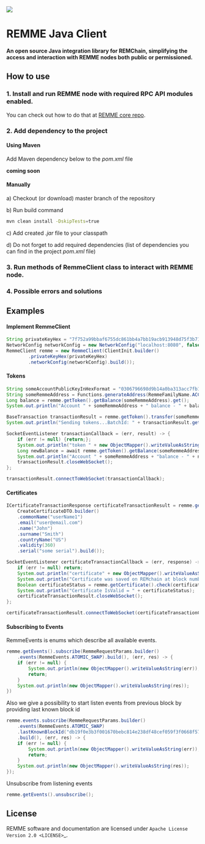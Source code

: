 <img src="https://avatars1.githubusercontent.com/u/29229038" />

REMME Java Client
==========

**An open source Java integration library for REMChain, simplifying the access and interaction with REMME nodes both public or permissioned.**

## How to use
### 1. Install and run REMME node with required RPC API modules enabled.
You can check out how to do that at [REMME core repo](https://github.com/Remmeauth/remme-core/).

### 2. Add dependency to the project
#### Using Maven
Add Maven dependency below to the *pom.xml* file

**coming soon**

#### Manually
a) Checkout (or download) master branch of the repository

b) Run build command
```bash
mvn clean install -DskipTests=true
```
c) Add created *.jar* file to your classpath

d) Do not forget to add required dependencies (list of dependencies you can find in the project *pom.xml* file)
  
### 3. Run methods of **RemmeClient** class to interact with REMME node.

### 4. Possible errors and solutions


## Examples
#### Implement RemmeClient
```java
String privateKeyHex = "7f752a99bbaf6755dc861bb4a7bb19acb913948d75f3b718ff4545d01d9d4f10";
NetworkConfig networkConfig = new NetworkConfig("localhost:8080", false);
RemmeClient remme = new RemmeClient(ClientInit.builder()
        .privateKeyHex(privateKeyHex) 
        .networkConfig(networkConfig).build());
```

#### Tokens
```java
String someAccountPublicKeyInHexFormat = "0306796698d9b14a0ba313acc7fb14f69d8717393af5b02cc292d72009b97d8759";
String someRemmeAddress = Functions.generateAddress(RemmeFamilyName.ACCOUNT, someAccountPublicKeyInHexFormat);
Long balance = remme.getToken().getBalance(someRemmeAddress).get();
System.out.println("Account " + someRemmeAddress + " balance - " + balance + " REM");

BaseTransaction transactionResult = remme.getToken().transfer(someRemmeAddress, 100L);
System.out.println("Sending tokens...BatchId: " + transactionResult.getBatchId());

SocketEventListener transactionCallback = (err, result) -> {
    if (err != null) {return;};
    System.out.println("token " + new ObjectMapper().writeValueAsString(result));
    Long newBalance = await remme.getToken().getBalance(someRemmeAddress).get();
    System.out.println("Account " + someRemmeAddress + "balance - " + newBalance + " REM");
    transactionResult.closeWebSocket();
};

transactionResult.connectToWebSocket(transactionCallback);
```

#### Certificates
```java
ICertificateTransactionResponse certificateTransactionResult = remme.getCertificate().createAndStore(
    CreateCertificateDTO.builder()    
    .commonName("userName1")
    .email("user@email.com")
    .name("John")
    .surname("Smith")
    .countryName("US")
    .validity(360)
    .serial("some serial").build());

SocketEventListener certificateTransactionCallback = (err, response) -> {
    if (err != null) return;
    System.out.println("certificate" + new ObjectMapper().writeValueAsString(response));
    System.out.println("Certificate was saved on REMchain at block number: " + response.getId());
    Boolean certificateStatus = remme.getCertificate().check(certificateTransactionResult.getCertificate()).get();
    System.out.println("Certificate IsValid = " + certificateStatus);
    certificateTransactionResult.closeWebSocket();
};

certificateTransactionResult.connectToWebSocket(certificateTransactionCallback);
```

#### Subscribing to Events
RemmeEvents is enums which describe all available events.
```java
remme.getEvents().subscribe(RemmeRequestParams.builder()
    .events(RemmeEvents.ATOMIC_SWAP).build(), (err, res) -> {
    if (err != null) {
        System.out.println(new ObjectMapper().writeValueAsString(err));
        return;
    }
    System.out.println(new ObjectMapper().writeValueAsString(res));
})
```

Also we give a possibility to start listen events from previous block by providing last known block id

```java
remme.events.subscribe(RemmeRequestParams.builder()
    .events(RemmeEvents.ATOMIC_SWAP)
    .lastKnownBlockId("db19f0e3b3f001670bebc814e238df48cef059f3f0668f57702ba9ff0c4b8ec45c7298f08b4c2fa67602da27a84b3df5dc78ce0f7774b3d3ae094caeeb9cbc82")
    .build(), (err, res) -> {
    if (err != null) {
        System.out.println(new ObjectMapper().writeValueAsString(err));
        return;
    }
    System.out.println(new ObjectMapper().writeValueAsString(res));
});
```

Unsubscribe from listening events

```java
remme.getEvents().unsubscribe();
```

## License

REMME software and documentation are licensed under `Apache License Version 2.0 <LICENSE>`_.